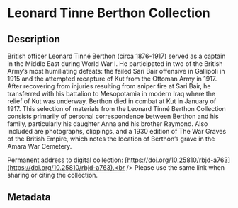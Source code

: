 # Leonard Tinne Berthon Collection
## Description
British officer Leonard Tinné Berthon (circa 1876-1917) served as a captain in the Middle East during World War I. He participated in two of the British Army’s most humiliating defeats: the failed Sari Bair offensive in Gallipoli in 1915 and the attempted recapture of Kut from the Ottoman Army in 1917. After recovering from injuries resulting from sniper fire at Sari Bair, he transferred with his battalion to Mesopotamia in modern Iraq where the relief of Kut was underway. Berthon died in combat at Kut in January of 1917. This selection of materials from the Leonard Tinné Berthon Collection consists primarily of personal correspondence between Berthon and his family, particularly his daughter Anna and his brother Raymond. Also included are photographs, clippings, and a 1930 edition of The War Graves of the British Empire, which notes the location of Berthon’s grave in the Amara War Cemetery.

Permanent address to digital collection: [https://doi.org/10.25810/rbjd-a763](https://doi.org/10.25810/rbjd-a763).<br /> 
Please use the same link when sharing or citing the collection.
## Metadata
